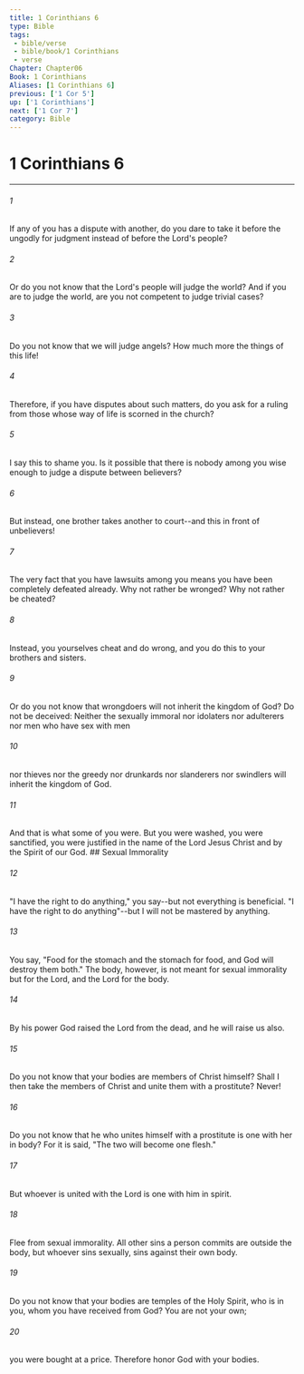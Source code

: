 ```yaml
---
title: 1 Corinthians 6
type: Bible
tags:
 - bible/verse
 - bible/book/1 Corinthians
 - verse
Chapter: Chapter06
Book: 1 Corinthians
Aliases: [1 Corinthians 6]
previous: ['1 Cor 5']
up: ['1 Corinthians']
next: ['1 Cor 7']
category: Bible
---
```

# 1 Corinthians 6

***


###### 1 
If any of you has a dispute with another, do you dare to take it before the ungodly for judgment instead of before the Lord's people? 

###### 2 
Or do you not know that the Lord's people will judge the world? And if you are to judge the world, are you not competent to judge trivial cases? 

###### 3 
Do you not know that we will judge angels? How much more the things of this life! 

###### 4 
Therefore, if you have disputes about such matters, do you ask for a ruling from those whose way of life is scorned in the church? 

###### 5 
I say this to shame you. Is it possible that there is nobody among you wise enough to judge a dispute between believers? 

###### 6 
But instead, one brother takes another to court--and this in front of unbelievers! 

###### 7 
The very fact that you have lawsuits among you means you have been completely defeated already. Why not rather be wronged? Why not rather be cheated? 

###### 8 
Instead, you yourselves cheat and do wrong, and you do this to your brothers and sisters. 

###### 9 
Or do you not know that wrongdoers will not inherit the kingdom of God? Do not be deceived: Neither the sexually immoral nor idolaters nor adulterers nor men who have sex with men 

###### 10 
nor thieves nor the greedy nor drunkards nor slanderers nor swindlers will inherit the kingdom of God. 

###### 11 
And that is what some of you were. But you were washed, you were sanctified, you were justified in the name of the Lord Jesus Christ and by the Spirit of our God. ## Sexual Immorality 

###### 12 
"I have the right to do anything," you say--but not everything is beneficial. "I have the right to do anything"--but I will not be mastered by anything. 

###### 13 
You say, "Food for the stomach and the stomach for food, and God will destroy them both." The body, however, is not meant for sexual immorality but for the Lord, and the Lord for the body. 

###### 14 
By his power God raised the Lord from the dead, and he will raise us also. 

###### 15 
Do you not know that your bodies are members of Christ himself? Shall I then take the members of Christ and unite them with a prostitute? Never! 

###### 16 
Do you not know that he who unites himself with a prostitute is one with her in body? For it is said, "The two will become one flesh." 

###### 17 
But whoever is united with the Lord is one with him in spirit. 

###### 18 
Flee from sexual immorality. All other sins a person commits are outside the body, but whoever sins sexually, sins against their own body. 

###### 19 
Do you not know that your bodies are temples of the Holy Spirit, who is in you, whom you have received from God? You are not your own; 

###### 20 
you were bought at a price. Therefore honor God with your bodies. 
